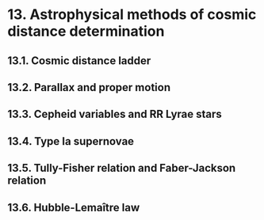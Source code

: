 # 13. Astrophysical methods of cosmic distance determination

## 13.1. Cosmic distance ladder

## 13.2. Parallax and proper motion

## 13.3. Cepheid variables and RR Lyrae stars

## 13.4. Type Ia supernovae

## 13.5. Tully-Fisher relation and Faber-Jackson relation

## 13.6. Hubble-Lemaître law